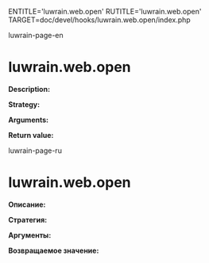 
ENTITLE='luwrain.web.open'
RUTITLE='luwrain.web.open'
TARGET=doc/devel/hooks/luwrain.web.open/index.php

luwrain-page-en

# luwrain.web.open

__Description:__

__Strategy:__

__Arguments:__

__Return value:__


luwrain-page-ru

# luwrain.web.open 

__Описание:__

__Стратегия:__

__Аргументы:__

__Возвращаемое значение:__

